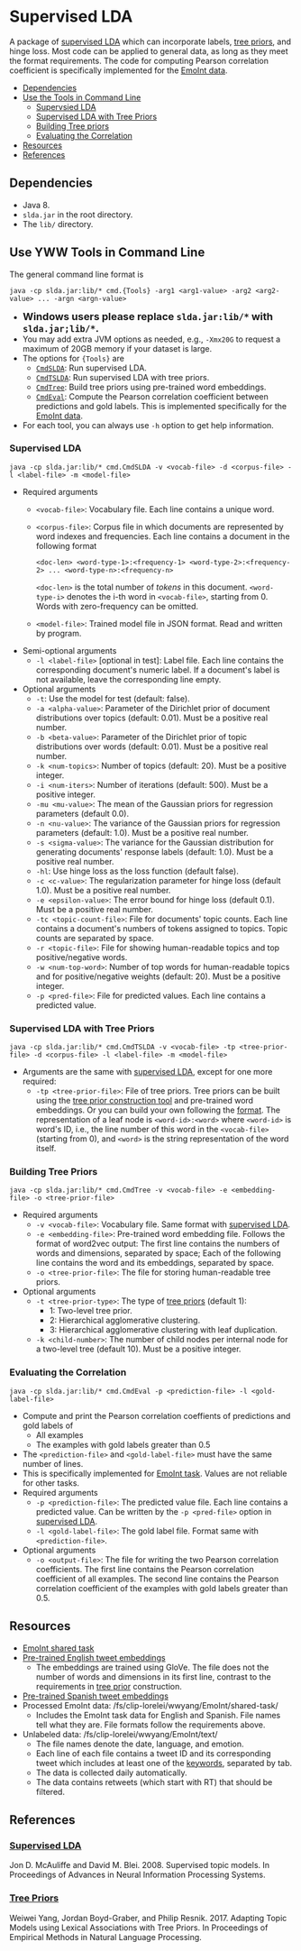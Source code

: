 # <h1 id="top">Supervised LDA</h1>A package of [supervised LDA](#slda_ref) which can incorporate labels, [tree priors](#tree_prior_ref), and hinge loss. Most code can be applied to general data, as long as they meet the format requirements. The code for computing Pearson correlation coefficient is specifically implemented for the [EmoInt data](https://competitions.codalab.org/competitions/17751).* [Dependencies](#dependencies)* [Use the Tools in Command Line](#command)	* [Supervsied LDA](#slda)	* [Supervised LDA with Tree Priors](#tslda)	* [Building Tree priors](#tree_prior)	* [Evaluating the Correlation](#pearson)* [Resources](#resources)* [References](#refs)## <h2 id="dependencies">Dependencies</h2>- Java 8.- `slda.jar` in the root directory.- The `lib/` directory.## <h2 id="command">Use YWW Tools in Command Line</h2>The general command line format is```java -cp slda.jar:lib/* cmd.{Tools} -arg1 <arg1-value> -arg2 <arg2-value> ... -argn <argn-value>```- **<font size=4>Windows users please replace `slda.jar:lib/*` with `slda.jar;lib/*`.</font>**- You may add extra JVM options as needed, e.g., `-Xmx20G` to request a maximum of 20GB memory if your dataset is large.- The options for `{Tools}` are	- [`CmdSLDA`](#slda): Run supervised LDA.	- [`CmdTSLDA`](#tslda): Run supervised LDA with tree priors.	- [`CmdTree`](#tree_prior): Build tree priors using pre-trained word embeddings.	- [`CmdEval`](#pearson): Compute the Pearson correlation coefficient between predictions and gold labels. This is implemented specifically for the [EmoInt data](https://competitions.codalab.org/competitions/17751).- For each tool, you can always use `-h` option to get help information.### <h3 id="slda">Supervised LDA</h3>```java -cp slda.jar:lib/* cmd.CmdSLDA -v <vocab-file> -d <corpus-file> -l <label-file> -m <model-file>```- Required arguments	- `<vocab-file>`: Vocabulary file. Each line contains a unique word.	- `<corpus-file>`: Corpus file in which documents are represented by word indexes and frequencies. Each line contains a document in the following format			```		<doc-len> <word-type-1>:<frequency-1> <word-type-2>:<frequency-2> ... <word-type-n>:<frequency-n>		```			`<doc-len>` is the total number of *tokens* in this document. `<word-type-i>` denotes the i-th word in `<vocab-file>`, starting from 0. Words with zero-frequency can be omitted.	- `<model-file>`: Trained model file in JSON format. Read and written by program.- Semi-optional arguments	- `-l <label-file>` [optional in test]: Label file. Each line contains the corresponding document's numeric label. If a document's label is not available, leave the corresponding line empty.- Optional arguments	- `-t`: Use the model for test (default: false).	- `-a <alpha-value>`: Parameter of the Dirichlet prior of document distributions over topics (default: 0.01). Must be a positive real number.	- `-b <beta-value>`: Parameter of the Dirichlet prior of topic distributions over words (default: 0.01). Must be a positive real number.	- `-k <num-topics>`: Number of topics (default: 20). Must be a positive integer.	- `-i <num-iters>`: Number of iterations (default: 500). Must be a positive integer.	- `-mu <mu-value>`: The mean of the Gaussian priors for regression parameters (default 0.0).	- `-n <nu-value>`: The variance of the Gaussian priors for regression parameters (default: 1.0). Must be a positive real number.	- `-s <sigma-value>`: The variance for the Gaussian distribution for generating documents' response labels (default: 1.0). Must be a positive real number.	- `-hl`: Use hinge loss as the loss function (default false).	- `-c <c-value>`: The regularization parameter for hinge loss (default 1.0). Must be a positive real number.	- `-e <epsilon-value>`: The error bound for hinge loss (default 0.1). Must be a positive real number.	- `-tc <topic-count-file>`: File for documents' topic counts. Each line contains a document's numbers of tokens assigned to topics. Topic counts are separated by space.	- `-r <topic-file>`: File for showing human-readable topics and top positive/negative words.	- `-w <num-top-word>`: Number of top words for human-readable topics and for positive/negative weights (default: 20). Must be a positive integer.	- `-p <pred-file>`: File for predicted values. Each line contains a predicted value.### <h3 id="tslda">Supervised LDA with Tree Priors</h3>```java -cp slda.jar:lib/* cmd.CmdTSLDA -v <vocab-file> -tp <tree-prior-file> -d <corpus-file> -l <label-file> -m <model-file>```- Arguments are the same with [supervised LDA](#slda), except for one more required:	- `-tp <tree-prior-file>`: File of tree priors. Tree priors can be built using the [tree prior construction tool](#tree_prior) and pre-trained word embeddings. Or you can build your own following the [format](https://stackoverflow.com/a/1649223). The representation of a leaf node is `<word-id>:<word>` where `<word-id>` is word's ID, i.e., the line number of this word in the `<vocab-file>` (starting from 0), and `<word>` is the string representation of the word itself.### <h3 id="tree_prior">Building Tree Priors</h3>```java -cp slda.jar:lib/* cmd.CmdTree -v <vocab-file> -e <embedding-file> -o <tree-prior-file>```- Required arguments	- `-v <vocab-file>`: Vocabulary file. Same format with [supervised LDA](#slda).	- `-e <embedding-file>`: Pre-trained word embedding file. Follows the format of word2vec output: The first line contains the numbers of words and dimensions, separated by space; Each of the following line contains the word and its embeddings, separated by space.	- `-o <tree-prior-file>`: The file for storing human-readable tree priors.- Optional arguments	- `-t <tree-prior-type>`: The type of [tree priors](#tree_prior_ref) (default 1):		- 1: Two-level tree prior.		- 2: Hierarchical agglomerative clustering.		- 3: Hierarchical agglomerative clustering with leaf duplication.	- `-k <child-number>`: The number of child nodes per internal node for a two-level tree (default 10). Must be a positive integer.### <h3 id="pearson">Evaluating the Correlation</h3>```java -cp slda.jar:lib/* cmd.CmdEval -p <prediction-file> -l <gold-label-file>```- Compute and print the Pearson correlation coeffients of predictions and gold labels of	- All examples	- The examples with gold labels greater than 0.5- The `<prediction-file>` and `<gold-label-file>` must have the same number of lines.- This is specifically implemented for [EmoInt task](https://competitions.codalab.org/competitions/17751). Values are not reliable for other tasks.- Required arguments	- `-p <prediction-file>`: The predicted value file. Each line contains a predicted value. Can be written by the `-p <pred-file>` option in [supervised LDA](#slda).	- `-l <gold-label-file>`: The gold label file. Format same with `<prediction-file>`.- Optional arguments	- `-o <output-file>`: The file for writing the two Pearson correlation coefficients. The first line contains the Pearson correlation coefficient of all examples. The second line contains the Pearson correlation coefficient of the examples with gold labels greater than 0.5.## <h2 id="resources">Resources</h2>- [EmoInt shared task](https://competitions.codalab.org/competitions/17751)- [Pre-trained English tweet embeddings](http://nlp.stanford.edu/data/glove.twitter.27B.zip)	- The embeddings are trained using GloVe. The file does not the number of words and dimensions in its first line, contrast to the requirements in [tree prior](#tree_prior) construction.- [Pre-trained Spanish tweet embeddings](http://4530.hostserv.eu/resources/embed_tweets_es_200M_200D.zip)- Processed EmoInt data: /fs/clip-lorelei/wwyang/EmoInt/shared-task/	- Includes the EmoInt task data for English and Spanish. File names tell what they are. File formats follow the requirements above.- Unlabeled data: /fs/clip-lorelei/wwyang/EmoInt/text/	- The file names denote the date, language, and emotion.	- Each line of each file contains a tweet ID and its corresponding tweet which includes at least one of the [keywords](http://saifmohammad.com/WebDocs/AIT-2018/SemEval2018-Task1-QueryTerms.zip), separated by tab.	- The data is collected daily automatically.	- The data contains retweets (which start with RT) that should be filtered.## <h2 id="refs">References</h2>### <h3 id="slda_ref">[Supervised LDA](#slda)</h3>Jon D. McAuliffe and David M. Blei. 2008. Supervised topic models. In Proceedings of Advances in Neural Information Processing Systems.### <h3 id="tree_prior_ref">[Tree Priors](#tree_prior)</h3>Weiwei Yang, Jordan Boyd-Graber, and Philip Resnik. 2017. Adapting Topic Models using Lexical Associations with Tree Priors. In Proceedings of Empirical Methods in Natural Language Processing.